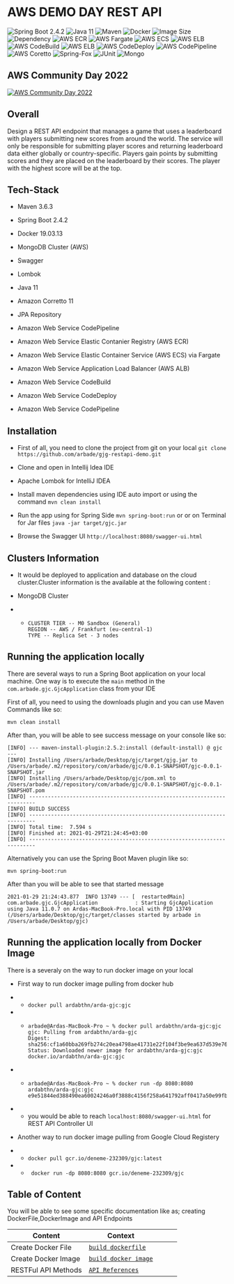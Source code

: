 # AWS DEMO DAY REST API 
![Spring Boot 2.4.2](https://img.shields.io/badge/spring--boot-2.4.2-green)
![Java 11](https://img.shields.io/badge/Java-11-green)
![Maven](https://img.shields.io/badge/maven-3.6.3-blue)
![Docker](https://img.shields.io/badge/docker%20build-passing-green)
![Image Size](https://img.shields.io/badge/image%20size-293%20MB-blue)
![Dependency](https://img.shields.io/badge/dependency-up--to--date-green)
![AWS ECR](https://img.shields.io/badge/aws-ecr-orange)
![AWS Fargate](https://img.shields.io/badge/aws-fargate-orange)
![AWS ECS](https://img.shields.io/badge/aws-ecs-orange)
![AWS ELB](https://img.shields.io/badge/aws-elb-orange)
![AWS CodeBuild](https://img.shields.io/badge/aws-codebuild-orange)
![AWS ELB](https://img.shields.io/badge/aws-elb-orange)
![AWS CodeDeploy](https://img.shields.io/badge/aws-codedeploy-orange)
![AWS CodePipeline](https://img.shields.io/badge/aws-codepipeline-orange)
![AWS Coretto](https://img.shields.io/badge/aws-coretto-orange)
![Spring-Fox](https://img.shields.io/badge/spring--fox-swagger-orange)
![JUnit](https://img.shields.io/badge/Junit-v5-blue)
![Mongo](https://img.shields.io/badge/MongoDB-cluster-brightgreen)


## AWS Community Day 2022

[![AWS Community Day 2022](https://img.youtube.com/vi/Oil8oJBBDIQ/sddefault.jpg)](https://youtu.be/Oil8oJBBDIQ "AWS Community Day 2022")
## Overall

Design a REST API endpoint that manages a game that uses a leaderboard with players submitting new scores from around the world. The service will only be responsible for submitting player scores and returning leaderboard data either globally or country-specific.
Players gain points by submitting scores and they are placed on the leaderboard by their scores. The player with the highest score will be at the top.

## Tech-Stack

- Maven 3.6.3

- Spring Boot 2.4.2

- Docker 19.03.13

- MongoDB Cluster (AWS)

- Swagger

- Lombok

- Java 11

- Amazon Corretto 11

- JPA Repository

- Amazon Web Service CodePipeline

- Amazon Web Service Elastic Contanier Registry (AWS ECR)

- Amazon Web Service Elastic Container Service (AWS ECS) via Fargate

- Amazon Web Service Application Load Balancer (AWS ALB)

- Amazon Web Service CodeBuild

- Amazon Web Service CodeDeploy

- Amazon Web Service CodePipeline

## Installation

- First of all, you need to clone the project from git on your local ``git clone https://github.com/arbade/gjg-restapi-demo.git``

- Clone and open in Intellij Idea IDE

- Apache Lombok for IntelliJ IDEA

- Install maven dependencies using IDE auto import or using the command `mvn clean install `

- Run the app using for Spring Side `mvn spring-boot:run` or or on Terminal for Jar files `java -jar target/gjc.jar`

- Browse the Swagger UI `http://localhost:8080/swagger-ui.html`


## Clusters Information

- It would be deployed to application and database on the cloud cluster.Cluster information is the available at the following content :

- MongoDB Cluster

- -  ```
     CLUSTER TIER -- M0 Sandbox (General)
     REGION -- AWS / Frankfurt (eu-central-1)
     TYPE -- Replica Set - 3 nodes
     ```

    


## Running the application locally

There are several ways to run a Spring Boot application on your local machine. One way is to execute the `main` method in the `com.arbade.gjc.GjcApplication` class from your IDE

First of all, you need to using the downloads plugin and you can use Maven Commands like so:

`mvn clean install`

After than, you will be able to see success message on your console like so:

```
[INFO] --- maven-install-plugin:2.5.2:install (default-install) @ gjc ---
[INFO] Installing /Users/arbade/Desktop/gjc/target/gjg.jar to /Users/arbade/.m2/repository/com/arbade/gjc/0.0.1-SNAPSHOT/gjc-0.0.1-SNAPSHOT.jar
[INFO] Installing /Users/arbade/Desktop/gjc/pom.xml to /Users/arbade/.m2/repository/com/arbade/gjc/0.0.1-SNAPSHOT/gjc-0.0.1-SNAPSHOT.pom
[INFO] ------------------------------------------------------------------------
[INFO] BUILD SUCCESS
[INFO] ------------------------------------------------------------------------
[INFO] Total time:  7.594 s
[INFO] Finished at: 2021-01-29T21:24:45+03:00
[INFO] ------------------------------------------------------------------------

```
Alternatively you can use the Spring Boot Maven plugin like so:

`mvn spring-boot:run`

After than you will be able to see that started message

`2021-01-29 21:24:43.877  INFO 13749 --- [  restartedMain] com.arbade.gjc.GjcApplication            : Starting GjcApplication using Java 11.0.7 on Ardas-MacBook-Pro.local with PID 13749 (/Users/arbade/Desktop/gjc/target/classes started by arbade in /Users/arbade/Desktop/gjc)`

## Running the application locally from Docker Image

There is a severaly on the way to run docker image on your local

- First way to run docker image pulling from docker hub

- - `docker pull ardabthn/arda-gjc:gjc`

- - ```
    arbade@Ardas-MacBook-Pro ~ % docker pull ardabthn/arda-gjc:gjc
    gjc: Pulling from ardabthn/arda-gjc
    Digest: sha256:cf1a60bba269fb274c20ea4798ae41731e22f104f3be9ea637d539e769b176fc
    Status: Downloaded newer image for ardabthn/arda-gjc:gjc
    docker.io/ardabthn/arda-gjc:gjc
    ```
- - ```
    arbade@Ardas-MacBook-Pro ~ % docker run -dp 8080:8080 ardabthn/arda-gjc:gjc
    e9e51844ed388490ea60024246a0f3888c4156f258a641792aff0417a50e99fb

    ```
- - you would be able to reach `localhost:8080/swagger-ui.html` for REST API Controller UI

- Another way to run docker image pulling from Google Cloud Registery

- - `docker pull gcr.io/deneme-232309/gjc:latest`

- - ` docker run -dp 8080:8080 gcr.io/deneme-232309/gjc`



## Table of Content

You will be able to see some specific documentation like as; creating DockerFile,DockerImage and API Endpoints 

| Content             | Context |   |   |   |
|---------------------|---------|---|---|---|
| Create Docker File  |[`build dockerfile`](documentation/create-dockerfile.md)         |   |   |   |
| Create Docker Image |[`build docker image`](documentation/create-docker-image.md)         |   |   |   |
| RESTFul API Methods |[`API References`](documentation/table-of-api-reference.md)         |   |   |   |

